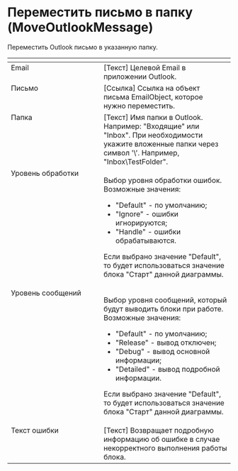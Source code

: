 # Переместить письмо в папку (MoveOutlookMessage)

Переместить Outlook письмо в указанную папку.

<table data-header-hidden><thead><tr><th width="227" valign="top"></th><th width="316" valign="top"></th></tr></thead><tbody><tr><td valign="top">Email</td><td valign="top">[Текст] Целевой Email в приложении Outlook.</td></tr><tr><td valign="top">Письмо</td><td valign="top">[Ссылка] Ссылка на объект письма EmailObject, которое нужно переместить.</td></tr><tr><td valign="top">Папка</td><td valign="top">[Текст] Имя папки в Outlook. Например: "Входящие" или "Inbox". При необходимости укажите вложенные папки через символ '\'. Например, "Inbox\TestFolder".</td></tr><tr><td valign="top">Уровень обработки</td><td valign="top"><p>Выбор уровня обработки ошибок. Возможные значения: </p><ul><li>"Default" - по умолчанию; </li><li>"Ignore" - ошибки игнорируются; </li><li>"Handle" - ошибки обрабатываются. </li></ul><p>Если выбрано значение "Default", то будет использоваться значение блока "Старт" данной диаграммы.</p></td></tr><tr><td valign="top">Уровень сообщений</td><td valign="top"><p>Выбор уровня сообщений, который будут выводить блоки при работе. Возможные значения: </p><ul><li>"Default" - по умолчанию; </li><li>"Release" - вывод отключен; </li><li>"Debug" - вывод основной информации; </li><li>"Detailed" - вывод подробной информации. </li></ul><p>Если выбрано значение "Default", то будет использоваться значение блока "Старт" данной диаграммы.</p></td></tr><tr><td valign="top">Текст ошибки</td><td valign="top">[Текст] Возвращает подробную информацию об ошибке в случае некорректного выполнения работы блока.</td></tr></tbody></table>
